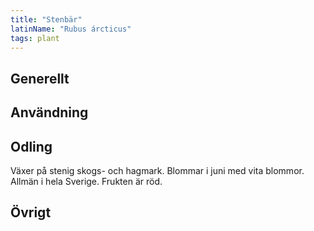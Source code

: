 ```yaml
---
title: "Stenbär"
latinName: "Rubus árcticus"
tags: plant
---
```


## Generellt

## Användning

## Odling

Växer på stenig skogs- och hagmark. Blommar i juni med vita blommor. Allmän i hela Sverige. Frukten är röd.

## Övrigt
